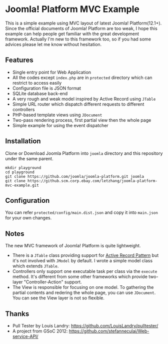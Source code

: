 Joomla! Platform MVC Example
============================

This is a simple example using MVC layout of latest Joomla! Platform(12.1+). Since the official documents of Joomla! Platform are too weak, I hope this example can help people get familiar with the great development framework. Actually I'm new to this framework too, so if you had some advices please let me know without hesitation.

Features
--------
* Single entry point for Web Application
* All the codes except `index.php` are in `protected` directory which can restrict to access easily
* Configuration file is JSON format
* SQLite database back-end
* A very rough and weak model inspired by Active Record using `JTable`
* Simple URL router which dispatch different requests to different controllers
* PHP-based template views using `JDocument`
* Two-pass rendering process, first partial view then the whole page
* Simple example for using the event dispatcher


Installation
------------

Clone or Download Joomla Platform into `joomla` directory and this repository under the same parent.

    mkdir playground
    cd playground
    git clone https://github.com/joomla/joomla-platform.git joomla
    git clone https://github.scm.corp.ebay.com/letzhang/joomla-platform-mvc-example.git


Configuration
-------------
You can refer `protected/config/main.dist.json` and copy it into `main.json` for your own changes.


Notes
-----
The new MVC framework of Joomla! Platform is quite lightweight.

* There is a `JTable` class providing support for [Active Record Pattern](http://en.wikipedia.org/wiki/Active_record_pattern) but it's not involved with `JModel` by default. I wrote a simple model class which extends `JTable`.
* Controllers only support one executable task per class via the `execute` method. It's different from some other frameworks which provide two-layer "Controller-Action" support.
* The View is responsible for focusing on one model. To gathering the partial contents and redering the whole page, you can use `JDocument`. You can see the View layer is not so flexible.


Thanks
------
* Pull Tester by Louis Landry: https://github.com/LouisLandry/pulltester/
* A project from GSoC 2012: https://github.com/stefanneculai/Web-service-API/